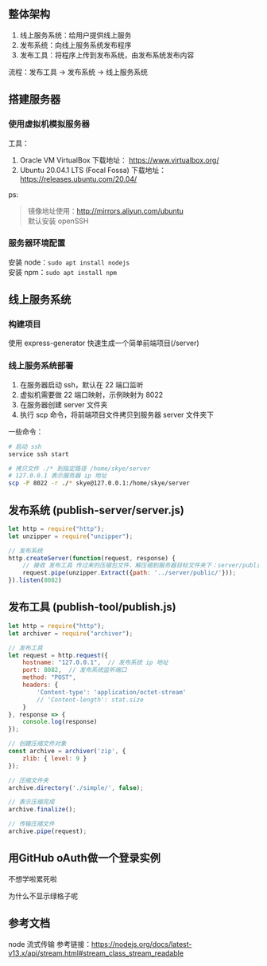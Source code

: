 ## 整体架构
1. 线上服务系统：给用户提供线上服务
2. 发布系统：向线上服务系统发布程序
3. 发布工具：将程序上传到发布系统，由发布系统发布内容

流程：发布工具 -> 发布系统 -> 线上服务系统

## 搭建服务器
### 使用虚拟机模拟服务器

工具：
1. Oracle VM VirtualBox 下载地址： https://www.virtualbox.org/
2. Ubuntu 20.04.1 LTS (Focal Fossa) 下载地址：https://releases.ubuntu.com/20.04/

ps:
> 镜像地址使用：http://mirrors.aliyun.com/ubuntu  
> 默认安装 openSSH 

### 服务器环境配置
安装 node：```sudo apt install nodejs```   
安装 npm：```sudo apt install npm```

## 线上服务系统
### 构建项目
使用 express-generator 快速生成一个简单前端项目(/server)

### 线上服务系统部署
1. 在服务器启动 ssh，默认在 22 端口监听
2. 虚拟机需要做 22 端口映射，示例映射为 8022
3. 在服务器创建 server 文件夹
4. 执行 scp 命令，将前端项目文件拷贝到服务器 server 文件夹下

一些命令：
```bash
# 启动 ssh
service ssh start

# 拷贝文件 ./* 到指定路径 /home/skye/server
# 127.0.0.1 表示服务器 ip 地址
scp -P 8022 -r ./* skye@127.0.0.1:/home/skye/server  
```

## 发布系统 (publish-server/server.js)
```javascript
let http = require("http");
let unzipper = require("unzipper");

// 发布系统
http.createServer(function(request, response) {
    // 接收 发布工具 传过来的压缩包文件，解压缩到服务器目标文件夹下：server/public/
    request.pipe(unzipper.Extract({path: '../server/public/'}));
}).listen(8082)

```
## 发布工具 (publish-tool/publish.js)
```javascript
let http = require("http");
let archiver = require("archiver");

// 发布工具
let request = http.request({
    hostname: "127.0.0.1",  // 发布系统 ip 地址
    port: 8082,  // 发布系统监听端口
    method: "POST",
    headers: {
        'Content-type': 'application/octet-stream'
        // 'Content-length': stat.size
    }
}, response => {
    console.log(response)
});

// 创建压缩文件对象
const archive = archiver('zip', {
    zlib: { level: 9 }
});

// 压缩文件夹
archive.directory('./simple/', false);

// 表示压缩完成
archive.finalize();

// 传输压缩文件
archive.pipe(request);
```

## 用GitHub oAuth做一个登录实例
不想学啦累死啦

为什么不显示绿格子呢

## 参考文档
node 流式传输 参考链接：https://nodejs.org/docs/latest-v13.x/api/stream.html#stream_class_stream_readable

